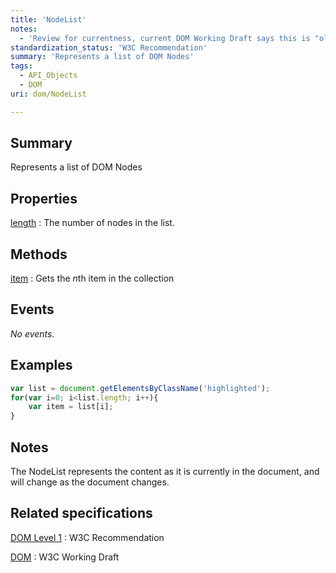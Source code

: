 ```yaml
---
title: 'NodeList'
notes:
  - 'Review for currentness, current DOM Working Draft says this is "old-style"'
standardization_status: 'W3C Recommendation'
summary: 'Represents a list of DOM Nodes'
tags:
  - API_Objects
  - DOM
uri: dom/NodeList

---
```

## Summary

Represents a list of DOM Nodes

## Properties

[length](/apis/NodeList/length)
:   The number of nodes in the list.

## Methods

[item](/dom/NodeList/item)
:   Gets the *n*th item in the collection

## Events

*No events.*

## Examples

``` js
var list = document.getElementsByClassName('highlighted');
for(var i=0; i<list.length; i++){
    var item = list[i];
}
```

## Notes

The NodeList represents the content as it is currently in the document, and will change as the document changes.

## Related specifications

[DOM Level 1](http://www.w3.org/TR/REC-DOM-Level-1/level-one-core.html#ID-536297177)
:   W3C Recommendation

[DOM](http://www.w3.org/TR/dom/#nodelist)
:   W3C Working Draft
